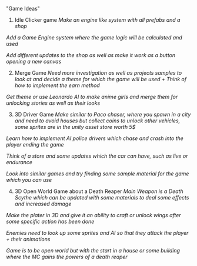 
"Game Ideas"
1. Idle Clicker game 
*Make an engine like system with all prefabs and a shop*

*Add a Game Engine system where the game logic will be calculated and used*

*Add different updates to the shop as well as make it work as a button opening a new canvas*

2. Merge Game
*Need more investigation as well as projects samples to look at and decide a theme for which the game will be used + Think of how to implement the earn method*

*Get theme or use Leonardo AI to make anime girls and merge them for unlocking stories as well as their looks*

3. 3D Driver Game
*Make similar to Paco chaser, where you spawn in a city and need to avoid houses but collect coins to unlock other vehicles, some sprites are in the unity asset store worth 5$*

*Learn how to implement AI police drivers which chase and crash into the player ending the game*

*Think of a store and some updates which the car can have, such as live or endurance*

*Look into similar games and try finding some sample material for the game which you can use*

4. 3D Open World Game about a Death Reaper
*Main Weapon is a Death Scythe which can be updated with some materials to deal some effects and increased damage*

*Make the plater in 3D and give it an ability to craft or unlock wings after some specific action has been done*

*Enemies need to look up some sprites and AI so that they attack the player + their animations*

*Game is to be open world but with the start in a house or some building where the MC gains the powers of a death reaper*

